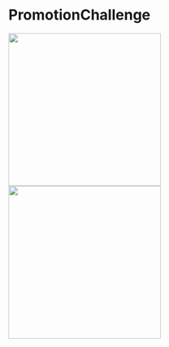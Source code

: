 # PromotionChallenge

<img src="https://github.com/lion4ik/PromotionChallenge/assets/2050372/a1a04a40-2bd4-431d-b4c0-264234b74bce" width="300">
<img src="https://github.com/lion4ik/PromotionChallenge/assets/2050372/0e6ad9d4-192c-4d99-b9fe-d4cf83663aa0" width="300">

